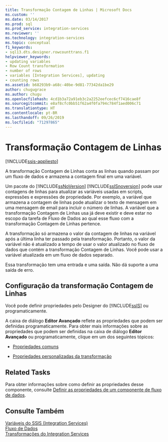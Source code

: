 ```yaml
---
title: Transformação Contagem de Linhas | Microsoft Docs
ms.custom: ''
ms.date: 03/14/2017
ms.prod: sql
ms.prod_service: integration-services
ms.reviewer: ''
ms.technology: integration-services
ms.topic: conceptual
f1_keywords:
- sql13.dts.designer.rowcounttrans.f1
helpviewer_keywords:
- updating variables
- Row Count transformation
- number of rows
- variables [Integration Services], updating
- counting rows
ms.assetid: b68293b9-a68c-40be-9d81-77342da1be29
author: chugugrace
ms.author: chugu
ms.openlocfilehash: 4cd1b3a72a91eb3c2a2252eefcec6cf7416cae8f
ms.sourcegitcommit: e8af8cfc0bb51f62a4f0fa794c784f1aed006c71
ms.translationtype: HT
ms.contentlocale: pt-BR
ms.lasthandoff: 09/26/2019
ms.locfileid: "71297865"
---
```

# <a name="row-count-transformation"></a>Transformação Contagem de Linhas

[!INCLUDE[ssis-appliesto](../../../includes/ssis-appliesto-ssvrpluslinux-asdb-asdw-xxx.md)]


  A transformação Contagem de Linhas conta as linhas quando passam por um fluxo de dados e armazena a contagem final em uma variável.  
  
 Um pacote do [!INCLUDE[ssNoVersion](../../../includes/ssnoversion-md.md)] [!INCLUDE[ssISnoversion](../../../includes/ssisnoversion-md.md)] pode usar contagens de linhas para atualizar as variáveis usadas em scripts, expressões e expressões de propriedade. Por exemplo, a variável que armazena a contagem de linhas pode atualizar o texto de mensagem em uma mensagem de email para incluir o número de linhas. A variável que a transformação Contagem de Linhas usa já deve existir e deve estar no escopo da tarefa de Fluxo de Dados ao qual esse fluxo com a transformação Contagem de Linhas pertence.  
  
 A transformação só armazena o valor da contagem de linhas na variável após a última linha ter passado pela transformação. Portanto, o valor da variável não é atualizado a tempo de usar o valor atualizado no fluxo de dados que contém a transformação Contagem de Linhas. Você pode usar a variável atualizada em um fluxo de dados separado.  
  
 Essa transformação tem uma entrada e uma saída. Não dá suporte a uma saída de erro.  
  
## <a name="configuration-of-the-row-count-transformation"></a>Configuração da transformação Contagem de Linhas  
 Você pode definir propriedades pelo Designer do [!INCLUDE[ssIS](../../../includes/ssis-md.md)] ou programaticamente.  
  
 A caixa de diálogo **Editor Avançado** reflete as propriedades que podem ser definidas programaticamente. Para obter mais informações sobre as propriedades que podem ser definidas na caixa de diálogo **Editor Avançado** ou programaticamente, clique em um dos seguintes tópicos:  
  
-   [Propriedades comuns](https://msdn.microsoft.com/library/51973502-5cc6-4125-9fce-e60fa1b7b796)  
  
-   [Propriedades personalizadas da transformação](../../../integration-services/data-flow/transformations/transformation-custom-properties.md)  
  
## <a name="related-tasks"></a>Related Tasks  
 Para obter informações sobre como definir as propriedades desse componente, consulte [Definir as propriedades de um componente de fluxo de dados](../../../integration-services/data-flow/set-the-properties-of-a-data-flow-component.md).  
  
## <a name="see-also"></a>Consulte Também  
 [Variáveis do SSIS &#40;Integration Services&#41;](../../../integration-services/integration-services-ssis-variables.md)   
 [Fluxo de Dados](../../../integration-services/data-flow/data-flow.md)   
 [Transformações do Integration Services](../../../integration-services/data-flow/transformations/integration-services-transformations.md)  
  
  

